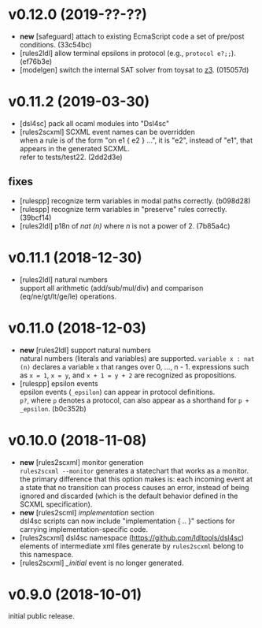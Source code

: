 # v0.12.0 (2019-??-??)

- **new** [safeguard] attach to existing EcmaScript code a set of pre/post conditions.
  (33c54bc)
- [rules2ldl] allow terminal epsilons in protocol (e.g., `protocol e?;;`).
  (ef76b3e)
- [modelgen] switch the internal SAT solver from toysat to [z3](https://github.com/Z3Prover/z3).
  (015057d)

# v0.11.2 (2019-03-30)

- [dsl4sc] pack all ocaml modules into "Dsl4sc"
- [rules2scxml] SCXML event names can be overridden  
  when a rule is of the form "on e1 { e2 } ...", it is "e2", instead of "e1", that appears in the generated SCXML.  
  refer to tests/test22.
  (2dd2d3e)

## fixes
- [rulespp] recognize term variables in modal paths correctly.
  (b098d28)
- [rulespp] recognize term variables in "preserve" rules correctly.
  (39bcf14)
- [rules2ldl] p18n of _nat (n)_ where _n_ is not a power of 2.
  (7b85a4c)

# v0.11.1 (2018-12-30)

- [rules2ldl] natural numbers  
  support all arithmetic (add/sub/mul/div) and comparison (eq/ne/gt/lt/ge/le) operations.

# v0.11.0 (2018-12-03)

- **new** [rules2ldl] support natural numbers  
  natural numbers (literals and variables) are supported.
  `variable x : nat (n)` declares a variable `x` that ranges over 0, ..., n - 1.
  expressions such as `x = 1`, `x = y`, and `x + 1 = y + 2` are recognized as propositions.
- [rulespp] epsilon events  
  epsilon events (`_epsilon`) can appear in protocol definitions.  
  `p?`, where `p` denotes a protocol, can also appear as a shorthand for `p + _epsilon`.
  (b0c352b)

# v0.10.0 (2018-11-08)

- **new** [rules2scxml] monitor generation  
  `rules2scxml --monitor` generates a statechart that works as a monitor.
  the primary difference that this option makes is:
  each incoming event at a state that no transition can process causes an error,
  instead of being ignored and discarded
  (which is the default behavior defined in the SCXML specification).
- **new** [rules2scml] _implementation_ section  
  dsl4sc scripts can now include "implementation { .. }" sections
  for carrying implementation-specific code.
- [rules2scxml] dsl4sc namespace (https://github.com/ldltools/dsl4sc)  
  elements of intermediate xml files generate by `rules2scxml` belong to this namespace.
- [rules2scxml] _\_initial_ event is no longer generated.


# v0.9.0 (2018-10-01)

initial public release.
